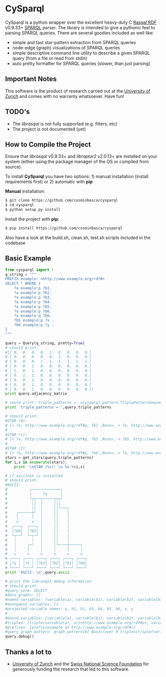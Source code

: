 CySparql
========

CySparql is a python wrapper over the excellent heavy-duty C [Rasqal RDF](http://librdf.org/rasqal/) v0.9.33+ [SPARQL](http://www.w3.org/TR/rdf-sparql-query/) parser. The library is intended to give a pythonic feel to parsing SPARQL queries. There are several goodies included as well like:
* simple and fast star-pattern extraction from SPARQL queries
* node-edge (graph) visualizations of SPARQL queries
* simple descriptive command line utility to describe a given SPARQL query (from a file or read from stdin)
* auto pretty formatter for SPARQL queries (slower, than just parsing)

Important Notes
---------------
This software is the product of research carried out at the [University of Zurich](http://www.ifi.uzh.ch/ddis.html) and comes with no warranty whatsoever. Have fun!

TODO's
------
* The *librasqal* is not fully supported (e.g. filters, etc)
* The project is not documented (yet)

How to Compile the Project
--------------------------
Ensure that *librasqal* v0.9.33+ and *libraptor2* v2.0.13+ are installed on your system (either using the package manager of the OS or compiled from source).

To install **CySparql** you have two options: 1) manual installation (install requirements first) or 2) automatic with **pip**

**Manual** installation:
```sh
$ git clone https://github.com/cosminbasca/cysparql
$ cd cysparql
$ python setup.py install
```

Install the project with **pip**:
```sh
$ pip install https://github.com/cosminbasca/cysparql
```

Also have a look at the build.sh, clean.sh, test.sh scripts included in the codebase 

Basic Example
-------------
```python
from cysparql import *
q_string = """
PREFIX example: <http://www.example.org/rdf#>
SELECT * WHERE {
    ?a example:p ?b1.
    ?a example:p ?b2.
    ?a example:p ?b3.
    ?a example:p ?b4.
    ?a example:p ?b5.
    ?a example:p ?b6.
    ?a example:q ?b6.
    ?b5 example:p ?x .
    ?b6 example:p ?y .
}
"""

query = Query(q_string, pretty=True)
# should print:
#[[ 0.  0.  0.  0.  1.  0.  0.  0.  0.]
# [ 0.  0.  0.  0.  0.  1.  0.  0.  0.]
# [ 0.  0.  0.  1.  1.  1.  1.  1.  1.]
# [ 0.  0.  1.  0.  0.  0.  0.  0.  0.]
# [ 1.  0.  1.  0.  0.  0.  0.  0.  0.]
# [ 0.  1.  1.  0.  0.  0.  0.  0.  0.]
# [ 0.  0.  1.  0.  0.  0.  0.  0.  0.]
# [ 0.  0.  1.  0.  0.  0.  0.  0.  0.]
# [ 0.  0.  1.  0.  0.  0.  0.  0.  0.]]
print query.adjacency_matrix

# sould print: triple_patterns =  <cysparql.pattern.TriplePatternSequence object at 0x1049a4730>
print 'triple_patterns = ',query.triple_patterns

# should print:
#STAR (0): 
# [< ?a, http://www.example.org/rdf#p, ?b1 ,None>, < ?a, http://www.example.org/rdf#p, ?b2 ,None>, < ?a, http://www.example.org/rdf#p, ?b3 ,None>, < ?a, http://www.example.org/rdf#p, ?b4 ,None>, < ?a, http://www.example.org/rdf#p, ?b5 ,None>, < ?a, http://www.example.org/rdf#p, ?b6 ,None>, < ?a, http://www.example.org/rdf#q, ?b6 ,None>]
#
#STAR (1): 
# [< ?a, http://www.example.org/rdf#p, ?b5 ,None>, < ?b5, http://www.example.org/rdf#p, ?x ,None>]
#
#STAR (2): 
# [< ?a, http://www.example.org/rdf#p, ?b6 ,None>, < ?a, http://www.example.org/rdf#q, ?b6 ,None>, < ?b6, http://www.example.org/rdf#p, ?y ,None>]
stars = get_stars(query.triple_patterns)
for i,s in enumerate(stars):
    print '\nSTAR (%s): \n %s'%(i,s)

# if asciinet is installed
# should print:
#ASCII: 
#          ┌─────────────┐           
#          │     ?a      │           
#          └┬┬──┬─────┬┬┬┘           
#           ││  │     │││            
#           ││  │     ││└───┐        
#    ┌──────┼┘  │     ││    │        
#    │      │   │     ││    │        
#    v      v   │     ││    │        
#  ┌───┐  ┌───┐ │     ││    │        
#  │?b6│  │?b5│ │     ││    │        
#  └┬──┘  └─┬─┘ │     ││    │        
#   │       │   │     ││    │        
#   │     ┌─┘   │     │└────┼─────┐  
#   │     │     │     │     │     │  
#   v     v     v     v     v     v  
# ┌───┐ ┌───┐ ┌───┐ ┌───┐ ┌───┐ ┌───┐
# │?y │ │?x │ │?b3│ │?b2│ │?b1│ │?b4│
# └───┘ └───┘ └───┘ └───┘ └───┘ └───┘
print 'ASCII: \n',query.ascii

# print the librasqal debug information
# should print:
#query verb: SELECT
#data graphs: []
#named variables: [variable(a), variable(b1), variable(b2), variable(b3), variable(b4), variable(b5), variable(b6), variable(x), variable(y)]
#anonymous variables: []
#projected variable names: a, b1, b2, b3, b4, b5, b6, x, y
#
#bound variables: [variable(a), variable(b1), variable(b2), variable(b3), variable(b4), variable(b5), variable(b6), variable(x), variable(y)]
#triples: [triple(variable(a), uri<http://www.example.org/rdf#p>, variable(b1)), triple(variable(a), uri<http://www.example.org/rdf#p>, variable(b2)), triple(variable(a), uri<http://www.example.org/rdf#p>, variable(b3)), triple(variable(a), uri<http://www.example.org/rdf#p>, variable(b4)), triple(variable(a), uri<http://www.example.org/rdf#p>, variable(b5)), triple(variable(a), uri<http://www.example.org/rdf#p>, variable(b6)), triple(variable(a), uri<http://www.example.org/rdf#q>, variable(b6)), triple(variable(b5), uri<http://www.example.org/rdf#p>, variable(x)), triple(variable(b6), uri<http://www.example.org/rdf#p>, variable(y))]
#prefixes: [prefix(example as http://www.example.org/rdf#)]
#query graph pattern: graph pattern[0] Basic(over 9 triples[triple(variable(a), uri<http://www.example.org/rdf#p>, variable(b1)) ,triple(variable(a), uri<http://www.example.org/rdf#p>, variable(b2)) ,triple(variable(a), uri<http://www.example.org/rdf#p>, variable(b3)) ,triple(variable(a), uri<http://www.example.org/rdf#p>, variable(b4)) ,triple(variable(a), uri<http://www.example.org/rdf#p>, variable(b5)) ,triple(variable(a), uri<http://www.example.org/rdf#p>, variable(b6)) ,triple(variable(a), uri<http://www.example.org/rdf#q>, variable(b6)) ,triple(variable(b5), uri<http://www.example.org/rdf#p>, variable(x)) ,triple(variable(b6), uri<http://www.example.org/rdf#p>, variable(y))])
query.debug()
```

Thanks a lot to
---------------
* [University of Zurich](http://www.ifi.uzh.ch/ddis.html) and the [Swiss National Science Foundation](http://www.snf.ch/en/Pages/default.aspx) for generously funding the research that led to this software.
